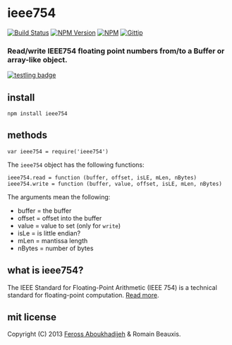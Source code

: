 # ieee754
[![Build Status](http://img.shields.io/travis/feross/ieee754.png)](https://travis-ci.org/feross/ieee754)
[![NPM Version](http://img.shields.io/npm/v/ieee754.png)](https://npmjs.org/package/ieee754)
[![NPM](http://img.shields.io/npm/dm/ieee754.png)](https://npmjs.org/package/ieee754)
[![Gittip](http://img.shields.io/gittip/feross.png)](https://www.gittip.com/feross/)

### Read/write IEEE754 floating point numbers from/to a Buffer or array-like object.

[![testling badge](https://ci.testling.com/feross/ieee754.png)](https://ci.testling.com/feross/ieee754)

## install

```
npm install ieee754
```

## methods

`var ieee754 = require('ieee754')`

The `ieee754` object has the following functions:

```
ieee754.read = function (buffer, offset, isLE, mLen, nBytes)
ieee754.write = function (buffer, value, offset, isLE, mLen, nBytes)
```

The arguments mean the following:

- buffer = the buffer
- offset = offset into the buffer
- value = value to set (only for `write`)
- isLe = is little endian?
- mLen = mantissa length
- nBytes = number of bytes

## what is ieee754?

The IEEE Standard for Floating-Point Arithmetic (IEEE 754) is a technical standard for floating-point computation. [Read more](http://en.wikipedia.org/wiki/IEEE_floating_point).

## mit license

Copyright (C) 2013 [Feross Aboukhadijeh](http://feross.org) & Romain Beauxis.
